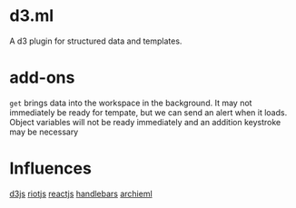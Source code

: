 d3.ml
=====

A d3 plugin for structured data and templates.

add-ons
=======
``get`` brings data into the workspace in the background.
It may not immediately be ready for tempate, but we can send an alert when it loads.
Object variables will not be ready immediately and an addition keystroke may be necessary

Influences
============

[d3js]()
[riotjs]()
[reactjs]()
[handlebars]()
[archieml]()